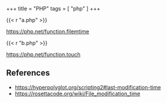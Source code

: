 +++
title = "PHP"
tags = [ "php" ]
+++

{{< r "a.php" >}}

<https://php.net/function.filemtime>

{{< r "b.php" >}}

<https://php.net/function.touch>

## References

- <https://hyperpolyglot.org/scripting2#last-modification-time>
- <https://rosettacode.org/wiki/File_modification_time>

